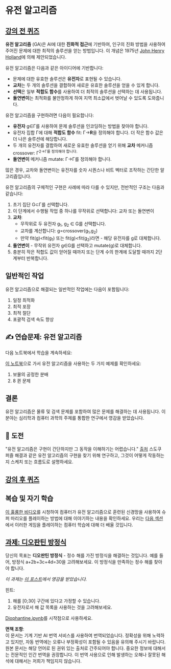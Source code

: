 # 유전 알고리즘

## [강의 전 퀴즈](https://red-field-0a6ddfd03.1.azurestaticapps.net/quiz/121)

**유전 알고리즘** (GA)은 AI에 대한 **진화적 접근**에 기반하여, 인구의 진화 방법을 사용하여 주어진 문제에 대한 최적의 솔루션을 얻는 방법입니다. 이 개념은 1975년 [John Henry Holland](https://wikipedia.org/wiki/John_Henry_Holland)에 의해 제안되었습니다.

유전 알고리즘은 다음과 같은 아이디어에 기반합니다:

* 문제에 대한 유효한 솔루션은 **유전자**로 표현될 수 있습니다.
* **교차**는 두 개의 솔루션을 결합하여 새로운 유효한 솔루션을 얻을 수 있게 합니다.
* **선택**은 일부 **적합도 함수**를 사용하여 더 최적의 솔루션을 선택하는 데 사용됩니다.
* **돌연변이**는 최적화를 불안정하게 하여 지역 최소값에서 벗어날 수 있도록 도와줍니다.

유전 알고리즘을 구현하려면 다음이 필요합니다:

* **유전자** g∈Γ를 사용하여 문제 솔루션을 인코딩하는 방법을 찾아야 합니다.
* 유전자 집합 Γ에 대해 **적합도 함수** fit: Γ→**R**을 정의해야 합니다. 더 작은 함수 값은 더 나은 솔루션에 해당합니다.
* 두 개의 유전자를 결합하여 새로운 유효한 솔루션을 얻기 위해 **교차** 메커니즘 crossover: Γ<sup>2</sub>→Γ를 정의해야 합니다.
* **돌연변이** 메커니즘 mutate: Γ→Γ를 정의해야 합니다.

많은 경우, 교차와 돌연변이는 유전자를 숫자 시퀀스나 비트 벡터로 조작하는 간단한 알고리즘입니다.

유전 알고리즘의 구체적인 구현은 사례에 따라 다를 수 있지만, 전반적인 구조는 다음과 같습니다:

1. 초기 집단 G⊂Γ를 선택합니다.
2. 이 단계에서 수행될 작업 중 하나를 무작위로 선택합니다: 교차 또는 돌연변이
3. **교차**:
   * 무작위로 두 유전자 g<sub>1</sub>, g<sub>2</sub> ∈ G를 선택합니다.
   * 교차를 계산합니다: g=crossover(g<sub>1</sub>,g<sub>2</sub>)
   * 만약 fit(g)<fit(g<sub>1</sub>) 또는 fit(g)<fit(g<sub>2</sub>)라면 - 해당 유전자를 g로 대체합니다.
4. **돌연변이** - 무작위 유전자 g∈G를 선택하고 mutate(g)로 대체합니다.
5. 충분히 작은 적합도 값이 얻어질 때까지 또는 단계 수의 한계에 도달할 때까지 2단계부터 반복합니다.

## 일반적인 작업

유전 알고리즘으로 해결되는 일반적인 작업에는 다음이 포함됩니다:

1. 일정 최적화
2. 최적 포장
3. 최적 절단
4. 포괄적 검색 속도 향상

## ✍️ 연습문제: 유전 알고리즘

다음 노트북에서 학습을 계속하세요:

[이 노트북](../../../../../lessons/6-Other/21-GeneticAlgorithms/Genetic.ipynb)으로 가서 유전 알고리즘을 사용하는 두 가지 예제를 확인하세요:

1. 보물의 공정한 분배
2. 8 퀸 문제

## 결론

유전 알고리즘은 물류 및 검색 문제를 포함하여 많은 문제를 해결하는 데 사용됩니다. 이 분야는 심리학과 컴퓨터 과학의 주제를 통합한 연구에서 영감을 받았습니다.

## 🚀 도전

"유전 알고리즘은 구현이 간단하지만 그 동작을 이해하기는 어렵습니다." [출처](https://wikipedia.org/wiki/Genetic_algorithm) 스도쿠 퍼즐 해결과 같은 유전 알고리즘의 구현을 찾기 위해 연구하고, 그것이 어떻게 작동하는지 스케치 또는 흐름도로 설명하세요.

## [강의 후 퀴즈](https://red-field-0a6ddfd03.1.azurestaticapps.net/quiz/221)

## 복습 및 자기 학습

[이 훌륭한 비디오](https://www.youtube.com/watch?v=qv6UVOQ0F44)를 시청하여 컴퓨터가 유전 알고리즘으로 훈련된 신경망을 사용하여 슈퍼 마리오를 플레이하는 방법에 대해 이야기하는 내용을 확인하세요. 우리는 [다음 섹션](../22-DeepRL/README.md)에서 이러한 게임을 플레이하는 컴퓨터 학습에 대해 더 배울 것입니다.

## [과제: 디오판틴 방정식](../../../../../lessons/6-Other/21-GeneticAlgorithms/Diophantine.ipynb)

당신의 목표는 **디오판틴 방정식** - 정수 해를 가진 방정식을 해결하는 것입니다. 예를 들어, 방정식 a+2b+3c+4d=30을 고려해보세요. 이 방정식을 만족하는 정수 해를 찾아야 합니다.

*이 과제는 [이 포스트](https://habr.com/post/128704/)에서 영감을 받았습니다.*

힌트:

1. 해를 [0;30] 구간에 있다고 가정할 수 있습니다.
2. 유전자로서 해 값 목록을 사용하는 것을 고려해보세요.

[Diophantine.ipynb](../../../../../lessons/6-Other/21-GeneticAlgorithms/Diophantine.ipynb)를 시작점으로 사용하세요.

**면책 조항**:  
이 문서는 기계 기반 AI 번역 서비스를 사용하여 번역되었습니다. 정확성을 위해 노력하고 있지만, 자동 번역에는 오류나 부정확성이 포함될 수 있음을 유의해 주시기 바랍니다. 원본 문서는 해당 언어로 된 권위 있는 출처로 간주되어야 합니다. 중요한 정보에 대해서는 전문적인 인간 번역을 권장합니다. 이 번역 사용으로 인해 발생하는 오해나 잘못된 해석에 대해서는 저희가 책임지지 않습니다.